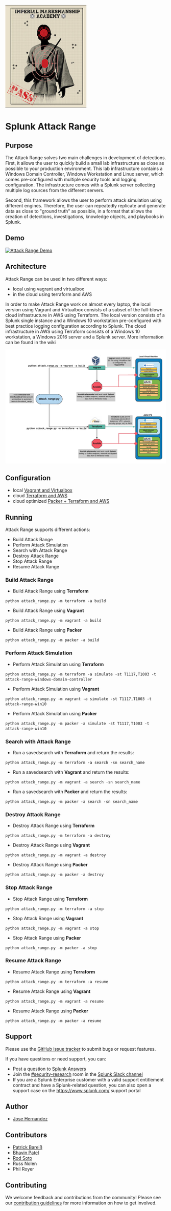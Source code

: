 
![](docs/range.jpg)
# Splunk Attack Range

## Purpose
The Attack Range solves two main challenges in development of detections. First, it allows the user to quickly build a small lab infrastructure as close as possible to your production environment. This lab infrastructure contains a Windows Domain Controller, Windows Workstation and Linux server, which comes pre-configured with multiple security tools and logging configuration. The infrastructure comes with a Splunk server collecting multiple log sources from the different servers.  

Second, this framework allows the user to perform attack simulation using different engines. Therefore, the user can repeatedly replicate and generate data as close to "ground truth" as possible, in a format that allows the creation of detections, investigations, knowledge objects, and playbooks in Splunk.

## Demo 
[![Attack Range Demo](https://img.youtube.com/vi/xIbln7OQ-Ak/0.jpg)](https://www.youtube.com/watch?v=xIbln7OQ-Ak)

## Architecture
Attack Range can be used in two different ways:
- local using vagrant and virtualbox
- in the cloud using terraform and AWS

In order to make Attack Range work on almost every laptop, the local version using Vagrant and Virtualbox consists of a subset of the full-blown cloud infrastructure in AWS using Terraform. The local version consists of a Splunk single instance and a Windows 10 workstation pre-configured with best practice logging configuration according to Splunk. The cloud infrastructure in AWS using Terraform consists of a Windows 10 workstation, a Windows 2016 server and a Splunk server. More information can be found in the wiki

![Logical Diagram](docs/attack_range_architecture.jpeg)

## Configuration
- local [Vagrant and Virtualbox](https://github.com/splunk/attack_range/wiki/Configure-Attack-Range-for-Vagrant)
- cloud [Terraform and AWS](https://github.com/splunk/attack_range/wiki/Configure-Attack-Range-for-Terraform)
- cloud optimized [Packer + Terraform and AWS](https://github.com/splunk/attack_range/wiki/Configure-Attack-Range-for-Packer)

## Running
Attack Range supports different actions:
- Build Attack Range
- Perform Attack Simulation
- Search with Attack Range
- Destroy Attack Range
- Stop Attack Range
- Resume Attack Range

### Build Attack Range
- Build Attack Range using **Terraform**
```
python attack_range.py -m terraform -a build
```
- Build Attack Range using **Vagrant**
```
python attack_range.py -m vagrant -a build
```
- Build Attack Range using **Packer**
```
python attack_range.py -m packer -a build
```

### Perform Attack Simulation
- Perform Attack Simulation using **Terraform**
```
python attack_range.py -m terraform -a simulate -st T1117,T1003 -t attack-range-windows-domain-controller
```
- Perform Attack Simulation using **Vagrant**
```
python attack_range.py -m vagrant -a simulate -st T1117,T1003 -t attack-range-win10
```
- Perform Attack Simulation using **Packer**
```
python attack_range.py -m packer -a simulate -st T1117,T1003 -t attack-range-win10
```

### Search with Attack Range
- Run a savedsearch with **Terraform** and return the results:
```
python attack_range.py -m terraform -a search -sn search_name
```
- Run a savedsearch with **Vagrant** and return the results:
```
python attack_range.py -m vagrant -a search -sn search_name
```
- Run a savedsearch with **Packer** and return the results:
```
python attack_range.py -m packer -a search -sn search_name
```

### Destroy Attack Range
- Destroy Attack Range using **Terraform**
```
python attack_range.py -m terraform -a destroy
```
- Destroy Attack Range using **Vagrant**
```
python attack_range.py -m vagrant -a destroy
```
- Destroy Attack Range using **Packer**
```
python attack_range.py -m packer -a destroy
```

### Stop Attack Range
- Stop Attack Range using **Terraform**
```
python attack_range.py -m terraform -a stop
```
- Stop Attack Range using **Vagrant**
```
python attack_range.py -m vagrant -a stop
```
- Stop Attack Range using **Packer**
```
python attack_range.py -m packer -a stop
```

### Resume Attack Range
- Resume Attack Range using **Terraform**
```
python attack_range.py -m terraform -a resume
```
- Resume Attack Range using **Vagrant**
```
python attack_range.py -m vagrant -a resume
```
- Resume Attack Range using **Packer**
```
python attack_range.py -m packer -a resume
```

## Support
Please use the [GitHub issue tracker](https://github.com/splunk/attack_range/issues) to submit bugs or request features.

If you have questions or need support, you can:

* Post a question to [Splunk Answers](http://answers.splunk.com)
* Join the [#security-research](https://splunk-usergroups.slack.com/messages/C1RH09ERM/) room in the [Splunk Slack channel](http://splunk-usergroups.slack.com)
* If you are a Splunk Enterprise customer with a valid support entitlement contract and have a Splunk-related question, you can also open a support case on the https://www.splunk.com/ support portal


## Author
* [Jose Hernandez](https://twitter.com/d1vious)

## Contributors
* [Patrick Bareiß](https://twitter.com/bareiss_patrick)
* [Bhavin Patel](https://twitter.com/hackpsy)
* [Rod Soto](https://twitter.com/rodsoto)
* Russ Nolen
* Phil Royer

## Contributing
We welcome feedback and contributions from the community! Please see our [contribution guidelines](docs/CONTRIBUTING.md) for more information on how to get involved.
